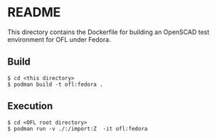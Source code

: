 # README

This directory contains the Dockerfile for building an OpenSCAD test environment
for OFL under Fedora.

## Build

    $ cd <this directory>
    $ podman build -t ofl:fedora .

## Execution

    $ cd <OFL root directory>
    $ podman run -v ./:/import:Z  -it ofl:fedora
